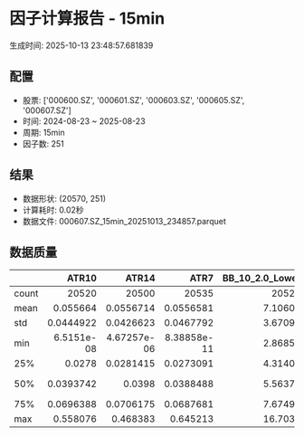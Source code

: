 # 因子计算报告 - 15min

生成时间: 2025-10-13 23:48:57.681839

## 配置

- 股票: ['000600.SZ', '000601.SZ', '000603.SZ', '000605.SZ', '000607.SZ']
- 时间: 2024-08-23 ~ 2025-08-23
- 周期: 15min
- 因子数: 251

## 结果

- 数据形状: (20570, 251)
- 计算耗时: 0.02秒
- 数据文件: 000607.SZ_15min_20251013_234857.parquet

## 数据质量

|       |          ATR10 |           ATR14 |            ATR7 |   BB_10_2.0_Lower |   BB_10_2.0_Middle |   BB_10_2.0_Upper |   BB_10_2.0_Width |   BB_15_2.0_Lower |   BB_15_2.0_Middle |   BB_15_2.0_Upper |   BB_15_2.0_Width |   BB_20_2.0_Lower |   BB_20_2.0_Middle |   BB_20_2.0_Upper |   BB_20_2.0_Width |     BOLB_20 |       CCI10 |       CCI14 |       CCI20 |       EMA12 |       EMA15 |       EMA20 |        EMA3 |        EMA5 |        EMA8 |     FIXLB10 |      FIXLB3 |      FIXLB5 |      FIXLB8 |      FMAX10 |      FMAX15 |      FMAX20 |       FMAX5 |     FMEAN10 |     FMEAN15 |     FMEAN20 |      FMEAN5 |      FMIN10 |      FMIN15 |      FMIN20 |       FMIN5 |      FSTD10 |      FSTD15 |      FSTD20 |       FSTD5 |     LEXLB10 |      LEXLB3 |      LEXLB5 |      LEXLB8 |        MA10 |        MA15 |        MA20 |         MA3 |         MA5 |         MA8 |           MACD |   MACD_12_26_9 |     MACD_6_13_4 |     MACD_8_17_5 |       MACD_HIST |    MACD_SIGNAL |    MEANLB10 |     MEANLB3 |     MEANLB5 |     MEANLB8 |        MSTD10 |        MSTD15 |         MSTD5 |      Momentum1 |     Momentum10 |     Momentum12 |     Momentum15 |     Momentum20 |      Momentum3 |      Momentum5 |      Momentum8 |               OBV |   OBV_SMA10 |   OBV_SMA15 |   OBV_SMA20 |    OBV_SMA5 |   Position10 |   Position12 |   Position15 |   Position20 |   Position25 |   Position30 |    Position5 |    Position8 |        RAND |      RANDNX |       RANDX |       RPROB |     RPROBCX |     RPROBNX |      RPROBX |         RSI |       RSI10 |       RSI14 |         RSI7 |        STCX |           STOCH |     STOCH_10_14 |     STOCH_14_20 |      STOCH_7_10 |         STX |   TA_ADXR_14 |   TA_ADX_14 |   TA_APO_fastperiod12_matype0_slowperiod26 |   TA_AROONOSC_14 |   TA_AROON_14_down |   TA_AROON_14_up |   TA_CCI_14 |   TA_CDL2CROWS |   TA_CDL3BLACKCROWS |   TA_CDL3INSIDE |   TA_CDL3LINESTRIKE |   TA_CDL3OUTSIDE |   TA_CDL3STARSINSOUTH |   TA_CDL3WHITESOLDIERS |   TA_CDLABANDONEDBABY |   TA_CDLADVANCEBLOCK |   TA_CDLBELTHOLD |   TA_CDLBREAKAWAY |   TA_CDLCLOSINGMARUBOZU |   TA_CDLCONCEALBABYSWALL |   TA_CDLCOUNTERATTACK |   TA_CDLDARKCLOUDCOVER |   TA_CDLDOJI |   TA_CDLDOJISTAR |   TA_CDLDRAGONFLYDOJI |   TA_CDLENGULFING |   TA_CDLEVENINGDOJISTAR |   TA_CDLEVENINGSTAR |   TA_CDLGAPSIDESIDEWHITE |   TA_CDLGRAVESTONEDOJI |   TA_CDLHAMMER |   TA_CDLHANGINGMAN |   TA_CDLHARAMI |   TA_CDLHARAMICROSS |   TA_CDLHIGHWAVE |   TA_CDLHIKKAKE |   TA_CDLHOMINGPIGEON |   TA_CDLIDENTICAL3CROWS |   TA_CDLINNECK |   TA_CDLINVERTEDHAMMER |   TA_CDLKICKING |   TA_CDLKICKINGBYLENGTH |   TA_CDLLADDERBOTTOM |   TA_CDLLONGLEGGEDDOJI |   TA_CDLLONGLINE |   TA_CDLMARUBOZU |   TA_CDLMATCHINGLOW |   TA_CDLMATHOLD |   TA_CDLMORNINGDOJISTAR |   TA_CDLMORNINGSTAR |   TA_CDLONNECK |   TA_CDLPIERCING |   TA_CDLRICKSHAWMAN |   TA_CDLRISEFALL3METHODS |   TA_CDLSEPARATINGLINES |   TA_CDLSHOOTINGSTAR |   TA_CDLSHORTLINE |   TA_CDLSPINNINGTOP |   TA_CDLSTALLEDPATTERN |   TA_CDLSTICKSANDWICH |   TA_CDLTAKURI |   TA_CDLTASUKIGAP |   TA_CDLTHRUSTING |   TA_CDLTRISTAR |   TA_CDLUNIQUE3RIVER |   TA_CDLUPSIDEGAP2CROWS |   TA_CDLXSIDEGAP3METHODS |   TA_DEMA_10 |   TA_DEMA_20 |   TA_DEMA_5 |    TA_DX_14 |   TA_EMA_10 |   TA_EMA_20 |   TA_EMA_30 |    TA_EMA_5 |   TA_EMA_60 |   TA_KAMA_10 |   TA_KAMA_20 |   TA_MFI_14 |   TA_MIDPRICE_10 |   TA_MIDPRICE_20 |   TA_MIDPRICE_5 |   TA_MOM_10 |   TA_ROCP_10 |   TA_ROCR100_10 |   TA_ROCR_10 |    TA_ROC_10 |   TA_RSI_14 |      TA_SAR |   TA_SMA_10 |   TA_SMA_20 |   TA_SMA_30 |    TA_SMA_5 |   TA_SMA_60 |   TA_STOCHF_D |   TA_STOCHF_K |   TA_STOCHRSI_fastd_period3_fastk_period5_timeperiod14_D |   TA_STOCHRSI_fastd_period3_fastk_period5_timeperiod14_K |   TA_STOCH_D |   TA_STOCH_K |    TA_T3_10 |    TA_T3_20 |     TA_T3_5 |   TA_TEMA_10 |   TA_TEMA_20 |   TA_TEMA_5 |   TA_TRIMA_10 |   TA_TRIMA_20 |   TA_TRIMA_5 |   TA_TRIX_14 |   TA_ULTOSC_timeperiod17_timeperiod214_timeperiod328 |   TA_WILLR_14 |   TA_WMA_10 |   TA_WMA_20 |    TA_WMA_5 |      TRENDLB10 |     TRENDLB3 |      TRENDLB5 |       TRENDLB8 |        Trend10 |       Trend12 |       Trend15 |       Trend20 |       Trend25 |        Trend5 |         Trend8 |      VWAP10 |      VWAP15 |      VWAP20 |      VWAP25 |      VWAP30 |   Volume_Momentum10 |   Volume_Momentum15 |   Volume_Momentum20 |   Volume_Momentum25 |   Volume_Momentum30 |   Volume_Ratio10 |   Volume_Ratio15 |   Volume_Ratio20 |   Volume_Ratio25 |   Volume_Ratio30 |    WILLR14 |    WILLR18 |    WILLR21 |     WILLR9 |
|:------|---------------:|----------------:|----------------:|------------------:|-------------------:|------------------:|------------------:|------------------:|-------------------:|------------------:|------------------:|------------------:|-------------------:|------------------:|------------------:|------------:|------------:|------------:|------------:|------------:|------------:|------------:|------------:|------------:|------------:|------------:|------------:|------------:|------------:|------------:|------------:|------------:|------------:|------------:|------------:|------------:|------------:|------------:|------------:|------------:|------------:|------------:|------------:|------------:|------------:|------------:|------------:|------------:|------------:|------------:|------------:|------------:|------------:|------------:|------------:|---------------:|---------------:|----------------:|----------------:|----------------:|---------------:|------------:|------------:|------------:|------------:|--------------:|--------------:|--------------:|---------------:|---------------:|---------------:|---------------:|---------------:|---------------:|---------------:|---------------:|------------------:|------------:|------------:|------------:|------------:|-------------:|-------------:|-------------:|-------------:|-------------:|-------------:|-------------:|-------------:|------------:|------------:|------------:|------------:|------------:|------------:|------------:|------------:|------------:|------------:|-------------:|------------:|----------------:|----------------:|----------------:|----------------:|------------:|-------------:|------------:|-------------------------------------------:|-----------------:|-------------------:|-----------------:|------------:|---------------:|--------------------:|----------------:|--------------------:|-----------------:|----------------------:|-----------------------:|----------------------:|---------------------:|-----------------:|------------------:|------------------------:|-------------------------:|----------------------:|-----------------------:|-------------:|-----------------:|----------------------:|------------------:|------------------------:|--------------------:|-------------------------:|-----------------------:|---------------:|-------------------:|---------------:|--------------------:|-----------------:|----------------:|---------------------:|------------------------:|---------------:|-----------------------:|----------------:|------------------------:|---------------------:|-----------------------:|-----------------:|-----------------:|--------------------:|----------------:|------------------------:|--------------------:|---------------:|-----------------:|--------------------:|-------------------------:|------------------------:|---------------------:|------------------:|--------------------:|-----------------------:|----------------------:|---------------:|------------------:|------------------:|----------------:|---------------------:|------------------------:|-------------------------:|-------------:|-------------:|------------:|------------:|------------:|------------:|------------:|------------:|------------:|-------------:|-------------:|------------:|-----------------:|-----------------:|----------------:|------------:|-------------:|----------------:|-------------:|-------------:|------------:|------------:|------------:|------------:|------------:|------------:|------------:|--------------:|--------------:|---------------------------------------------------------:|---------------------------------------------------------:|-------------:|-------------:|------------:|------------:|------------:|-------------:|-------------:|------------:|--------------:|--------------:|-------------:|-------------:|-----------------------------------------------------:|--------------:|------------:|------------:|------------:|---------------:|-------------:|--------------:|---------------:|---------------:|--------------:|--------------:|--------------:|--------------:|--------------:|---------------:|------------:|------------:|------------:|------------:|------------:|--------------------:|--------------------:|--------------------:|--------------------:|--------------------:|-----------------:|-----------------:|-----------------:|-----------------:|-----------------:|-----------:|-----------:|-----------:|-----------:|
| count | 20520          | 20500           | 20535           |       20525       |        20525       |       20525       |       20525       |       20500       |        20500       |       20500       |       20500       |       20475       |        20475       |       20475       |       20475       | 20570       | 20480       | 20440       | 20380       | 20570       | 20570       | 20570       | 20570       | 20570       | 20570       | 20570       | 20570       | 20570       | 20570       | 20525       | 20500       | 20475       | 20550       | 20570       | 20570       | 20570       | 20570       | 20570       | 20570       | 20570       | 20570       | 20570       | 20570       | 20570       | 20570       | 20570       | 20570       | 20570       | 20570       | 20525       | 20500       | 20475       | 20560       | 20550       | 20535       | 20405          | 20405          | 20495           | 20470           | 20405           | 20405          | 20570       | 20570       | 20570       | 20570       | 20525         | 20500         | 20550         | 20520          | 20520          | 20520          | 20520          | 20520          | 20520          | 20520          | 20520          |   20570           | 20525       | 20500       | 20475       | 20550       | 20525        | 20515        | 20500        | 20475        | 20450        | 20425        | 20550        | 20535        | 20570       | 20570       | 20570       | 20570       | 20570       | 20570       | 20570       | 20500       | 20520       | 20500       | 20535        | 20570       | 20485           | 20395           | 20315           | 20450           | 20570       |  20435       | 20435       |                                20515       |      20570       |        20570       |      20570       | 20440       |          20570 |       20570         |    20570        |       20570         |     20570        |            20555      |          20570         |        20570          |         20570        |     20570        |    20570          |            20570        |                    20570 |             20570     |          20570         |   20570      |     20570        |           20570       |       20570       |            20570        |         20570       |             20570        |            20570       |     20570      |        20570       |   20570        |        20570        |       20570      |    20570        |        20570         |            20570        |  20570         |           20570        |           20570 |                   20570 |        20570         |             20570      |      20570       |     20570        |         20570       |           20570 |            20570        |        20570        |   20570        |    20570         |          20570      |           20570          |             20570       |         20570        |       20570       |          20570      |           20570        |         20570         |    20570       |       20570       |      20570        |  20570          |        20570         |                   20570 |           20570          |  20570       |  20570       | 20570       | 20570       | 20570       | 20570       | 20570       | 20570       | 20570       |  20525       |  20475       | 20570       |      20570       |      20570       |     20570       | 20570       |  20570       |     20570       |  20570       | 20520        | 20500       | 20570       | 20525       | 20475       | 20425       | 20550       | 20275       |   20570       |   20570       |                                              20570       |                                              20570       |  20570       |  20570       | 20570       | 20570       | 20570       |  20570       |  20570       | 20570       |   20525       |   20475       |  20550       |  20570       |                                          20570       |    20505      | 20525       | 20475       | 20550       | 20525          | 20560        | 20550         | 20535          | 20525          | 20515         | 20500         | 20475         | 20450         | 20550         | 20535          | 20475       | 20475       | 20475       | 20475       | 20475       |      20520          |      20520          |      20520          |      20520          |      20520          |      20570       |      20570       |      20570       |      20570       |      20570       | 20505      | 20485      | 20470      | 20530      |
| mean  |     0.055664   |     0.0556714   |     0.0556581   |           7.10602 |            7.11545 |           7.12488 |           7.11545 |           7.10398 |            7.11594 |           7.12789 |           7.11594 |           7.10235 |            7.11642 |           7.13049 |           7.11642 |     7.1146  |     2.21687 |     3.25046 |     4.59356 |     7.11047 |     7.10935 |     7.10748 |     7.11385 |     7.11309 |     7.11197 |     7.1146  |     7.1146  |     7.1146  |     7.1146  |     7.11545 |     7.11594 |     7.11642 |     7.11497 |     7.1146  |     7.1146  |     7.1146  |     7.1146  |     7.1146  |     7.1146  |     7.1146  |     7.1146  |     7.1146  |     7.1146  |     7.1146  |     7.1146  |     7.1146  |     7.1146  |     7.1146  |     7.1146  |     7.11545 |     7.11594 |     7.11642 |     7.11478 |     7.11497 |     7.11525 |     0.00529375 |     0.00529375 |     0.00265259  |     0.00340432  |     8.11222e-06 |     0.00528563 |     7.1146  |     7.1146  |     7.1146  |     7.1146  |     0.0496951 |     0.0618656 |     0.0345918 |     0.00140701 |     0.00140701 |     0.00140701 |     0.00140701 |     0.00140701 |     0.00140701 |     0.00140701 |     0.00140701 |       1.09728e+06 |     7.11545 |     7.11594 |     7.11642 |     7.11497 |     0.476546 |     0.479255 |     0.482158 |     0.48312  |     0.484032 |     0.484688 |     0.472424 |     0.474146 |     7.1146  |     7.1146  |     7.1146  |     7.1146  |     7.1146  |     7.1146  |     7.1146  |    50.964   |    50.8981  |    50.964   |    50.7657   |     7.1146  |    48.1427      |    47.6406      |    48.1786      |    47.2949      |     7.1146  |     28.3793  |    28.3793  |                                    7.11564 |          7.1146  |            7.1146  |          7.1146  |     3.25046 |              0 |          -0.0194458 |       -0.043753 |           0.0097229 |        -0.646573 |               49.9676 |              0.0388916 |           -0.00486145 |            -0.364609 |        -0.359747 |       -0.00486145 |               -0.709772 |                        0 |                 0     |             -0.0291687 |      27.9242 |        -0.243072 |               3.08702 |          -4.87895 |               -0.223627 |            -0.26738 |                 0.160428 |                3.18425 |         1.8911 |           -1.75984 |       0.218765 |           -0.101118 |          10.7195 |        0.758386 |            0.0777832 |               -0.150705 |     -0.0875061 |               0.841031 |               0 |                       0 |            0.0097229 |                19.086  |         -1.44385 |        -0.700049 |             2.09528 |               0 |                0.175012 |            0.223627 |      -0.106952 |        0.0194458 |             11.2543 |              -0.00486145 |                -1.11813 |            -0.228488 |           7.15605 |             10.7924 |              -0.199319 |             0.0875061 |        3.06757 |           0       |         -0.116675 |      0.00486145 |            0.0340301 |                       0 |              -0.00486145 |      7.11122 |      7.10748 |     7.11309 |     7.1146  |     7.11122 |     7.10748 |     7.10378 |     7.11309 |     7.09284 |      7.11545 |      7.11642 |     7.1146  |          7.1146  |          7.1146  |         7.1146  |     7.1146  |      7.1146  |         7.1146  |      7.1146  |     0.140701 |    50.964   |     7.1146  |     7.11545 |     7.11642 |     7.11737 |     7.11497 |     7.12052 |       7.1146  |       7.1146  |                                                  7.1146  |                                                  7.1146  |      7.1146  |      7.1146  |     7.1146  |     7.1146  |     7.1146  |      7.11122 |      7.10748 |     7.11309 |       7.11545 |       7.11642 |      7.11497 |      7.1146  |                                              7.1146  |      -51.0299 |     7.11545 |     7.11642 |     7.11497 |     0.00538293 |    -0.020708 |    -0.0166818 |    -0.00366116 |     0.00538293 |     0.0149357 |     0.0267025 |     0.041798  |     0.0569193 |    -0.0166818 |    -0.00366116 |     7.04853 |     7.04853 |     7.04853 |     7.04853 |     7.04853 |          0.00140701 |          0.00140701 |          0.00140701 |          0.00140701 |          0.00140701 |          7.1146  |          7.1146  |          7.1146  |          7.1146  |          7.1146  |   -51.0299 |   -51.1608 |   -51.0978 |   -50.9784 |
| std   |     0.0444922  |     0.0426623   |     0.0467792   |           3.67095 |            3.67591 |           3.68091 |           3.67591 |           3.66908 |            3.67532 |           3.68161 |           3.67532 |           3.66746 |            3.67474 |           3.68207 |           3.67474 |     3.67715 |    93.4018  |    92.0181  |    92.8448  |     3.67415 |     3.67338 |     3.67209 |     3.6765  |     3.67595 |     3.67518 |     3.67715 |     3.67715 |     3.67715 |     3.67715 |     3.67591 |     3.67532 |     3.67474 |     3.67653 |     3.67715 |     3.67715 |     3.67715 |     3.67715 |     3.67715 |     3.67715 |     3.67715 |     3.67715 |     3.67715 |     3.67715 |     3.67715 |     3.67715 |     3.67715 |     3.67715 |     3.67715 |     3.67715 |     3.67591 |     3.67532 |     3.67474 |     3.6768  |     3.67653 |     3.67615 |     0.068734   |     0.068734   |     0.0471991   |     0.0532794   |     0.0189957   |     0.0653715  |     3.67715 |     3.67715 |     3.67715 |     3.67715 |     0.0661999 |     0.0759142 |     0.0531403 |     0.0229986  |     0.0229986  |     0.0229986  |     0.0229986  |     0.0229986  |     0.0229986  |     0.0229986  |     0.0229986  |       1.21717e+06 |     3.67591 |     3.67532 |     3.67474 |     3.67653 |     0.303194 |     0.301825 |     0.299738 |     0.298647 |     0.297489 |     0.297096 |     0.311486 |     0.305131 |     3.67715 |     3.67715 |     3.67715 |     3.67715 |     3.67715 |     3.67715 |     3.67715 |    13.3584  |    15.3842  |    13.3584  |    17.8502   |     3.67715 |    27.7389      |    19.4615      |    19.7401      |    19.3096      |     3.67715 |     12.2515  |    12.2515  |                                    3.67567 |          3.67715 |            3.67715 |          3.67715 |    92.0181  |              0 |           1.39438   |        6.42825  |           1.7079    |        11.7119   |               26.0724 |              1.97176   |            1.55911    |             6.02741  |        43.1046   |        0.697241   |               40.8177   |                        0 |                 5.028 |              1.70768   |      44.8637 |        13.5899   |              17.297   |          32.5547  |                4.72374  |             5.16408 |                 8.73514  |               17.5585  |        13.6214 |           13.149   |      31.1332   |           23.0528   |          35.5577 |       27.3696   |            2.78795   |                3.87924  |      2.95692   |               9.13235  |               0 |                       0 |            0.986024  |                39.2989 |         39.3238  |        28.5194   |            14.323   |               0 |                4.17988  |            4.72374  |       3.26868  |        1.39438   |             31.604  |               0.697241   |                11.6971  |             4.77469  |          44.1572  |             38.7365 |               4.46018  |             2.95692   |       17.2442  |           1.70793 |          3.41386  |      4.78016    |            1.84446   |                       0 |               2.70046    |      3.67466 |      3.67209 |     3.67595 |     3.67715 |     3.67466 |     3.67209 |     3.66948 |     3.67595 |     3.66172 |      3.67591 |      3.67474 |     3.67715 |          3.67715 |          3.67715 |         3.67715 |     3.67715 |      3.67715 |         3.67715 |      3.67715 |     2.29986  |    13.3584  |     3.67715 |     3.67591 |     3.67474 |     3.67357 |     3.67653 |     3.66989 |       3.67715 |       3.67715 |                                                  3.67715 |                                                  3.67715 |      3.67715 |      3.67715 |     3.67715 |     3.67715 |     3.67715 |      3.67466 |      3.67209 |     3.67595 |       3.67591 |       3.67474 |      3.67653 |      3.67715 |                                              3.67715 |       30.0718 |     3.67591 |     3.67474 |     3.67653 |     1.17996    |     0.829417 |     1.00433   |     1.1289     |     1.17996    |     1.21964   |     1.26615   |     1.29729   |     1.3175    |     1.00433   |     1.1289     |     3.68806 |     3.68806 |     3.68806 |     3.68806 |     3.68806 |          0.0229986  |          0.0229986  |          0.0229986  |          0.0229986  |          0.0229986  |          3.67715 |          3.67715 |          3.67715 |          3.67715 |          3.67715 |    30.0718 |    29.9081 |    29.8739 |    30.4586 |
| min   |     6.5151e-08 |     4.67257e-06 |     8.38858e-11 |           2.86856 |            2.871   |           2.87344 |           2.871   |           2.87282 |            2.87533 |           2.87785 |           2.87533 |           2.87974 |            2.8835  |           2.88726 |           2.8835  |     2.84    |  -590.336   |  -574.696   |  -570.565   |     2.87644 |     2.88048 |     2.8857  |     2.8594  |     2.86546 |     2.87055 |     2.84    |     2.84    |     2.84    |     2.84    |     2.871   |     2.87533 |     2.8835  |     2.87    |     2.84    |     2.84    |     2.84    |     2.84    |     2.84    |     2.84    |     2.84    |     2.84    |     2.84    |     2.84    |     2.84    |     2.84    |     2.84    |     2.84    |     2.84    |     2.84    |     2.871   |     2.87533 |     2.8835  |     2.86667 |     2.87    |     2.87125 |    -0.50228    |    -0.50228    |    -0.462186    |    -0.462773    |    -0.224151    |    -0.457809   |     2.84    |     2.84    |     2.84    |     2.84    |     0         |     0         |     0         |    -0.141864   |    -0.141864   |    -0.141864   |    -0.141864   |    -0.141864   |    -0.141864   |    -0.141864   |    -0.141864   | -815890           |     2.871   |     2.87533 |     2.8835  |     2.87    |     0        |     0        |     0        |     0        |     0        |     0        |     0        |     0        |     2.84    |     2.84    |     2.84    |     2.84    |     2.84    |     2.84    |     2.84    |     3.35298 |     1.43411 |     3.35298 |     0.336279 |     2.84    |    -1.97176e-13 |    -3.21457e-13 |    -5.71099e-14 |    -7.95808e-14 |     2.84    |      6.87757 |     6.87757 |                                    2.8725  |          2.84    |            2.84    |          2.84    |  -574.696   |              0 |        -100         |     -100        |        -100         |      -100        |                0      |              0         |         -100          |          -100        |      -100        |     -100          |             -100        |                        0 |              -100     |           -100         |       0      |      -100        |               0       |        -100       |             -100        |          -100       |              -100        |                0       |         0      |         -100       |    -100        |         -100        |        -100      |     -200        |            0         |             -100        |   -100         |               0        |               0 |                       0 |            0         |                 0      |       -100       |      -100        |             0       |               0 |                0        |            0        |    -100        |        0         |              0      |            -100          |              -100       |          -100        |        -100       |           -100      |            -100        |             0         |        0       |        -100       |       -100        |   -100          |            0         |                       0 |            -100          |      2.87353 |      2.8857  |     2.86546 |     2.84    |     2.87353 |     2.8857  |     2.89523 |     2.86546 |     2.91572 |      2.871   |      2.8835  |     2.84    |          2.84    |          2.84    |         2.84    |     2.84    |      2.84    |         2.84    |      2.84    |   -14.1864   |     3.35298 |     2.84    |     2.871   |     2.8835  |     2.9     |     2.87    |     2.91717 |       2.84    |       2.84    |                                                  2.84    |                                                  2.84    |      2.84    |      2.84    |     2.84    |     2.84    |     2.84    |      2.87353 |      2.8857  |     2.86546 |       2.871   |       2.8835  |      2.87    |      2.84    |                                              2.84    |     -100      |     2.871   |     2.8835  |     2.87    |    -2.84605    |    -1.1547   |    -1.78885   |    -2.47487    |    -2.84605    |    -3.17543   |    -3.61478   |    -4.06503   |    -4.51279   |    -1.78885   |    -2.47487    |     0       |     0       |     0       |     0       |     0       |         -0.141864   |         -0.141864   |         -0.141864   |         -0.141864   |         -0.141864   |          2.84    |          2.84    |          2.84    |          2.84    |          2.84    |  -100      |  -100      |  -100      |  -100      |
| 25%   |     0.0278     |     0.0281415   |     0.0273091   |           4.31405 |            4.319   |           4.32624 |           4.319   |           4.31453 |            4.32067 |           4.32805 |           4.32067 |           4.311   |            4.322   |           4.33168 |           4.322   |     4.32    |   -57.1888  |   -56.8338  |   -55.9674  |     4.31953 |     4.32219 |     4.32186 |     4.31894 |     4.31877 |     4.31864 |     4.32    |     4.32    |     4.32    |     4.32    |     4.319   |     4.32067 |     4.322   |     4.32    |     4.32    |     4.32    |     4.32    |     4.32    |     4.32    |     4.32    |     4.32    |     4.32    |     4.32    |     4.32    |     4.32    |     4.32    |     4.32    |     4.32    |     4.32    |     4.32    |     4.319   |     4.32067 |     4.322   |     4.32    |     4.32    |     4.31875 |    -0.01862    |    -0.01862    |    -0.0128124   |    -0.0146713   |    -0.00587502  |    -0.0174799  |     4.32    |     4.32    |     4.32    |     4.32    |     0.0166333 |     0.0214476 |     0.0114018 |    -0.00840336 |    -0.00840336 |    -0.00840336 |    -0.00840336 |    -0.00840336 |    -0.00840336 |    -0.00840336 |    -0.00840336 |  251905           |     4.319   |     4.32067 |     4.322   |     4.32    |     0.2      |     0.210526 |     0.21875  |     0.222222 |     0.222222 |     0.222222 |     0.2      |     0.2      |     4.32    |     4.32    |     4.32    |     4.32    |     4.32    |     4.32    |     4.32    |    42.251   |    40.733   |    42.251   |    38.4284   |     4.32    |    23.5772      |    33.0612      |    33.2758      |    32.8333      |     4.32    |     19.3839  |    19.3839  |                                    4.32    |          4.32    |            4.32    |          4.32    |   -56.8338  |              0 |           0         |        0        |           0         |         0        |               29.3875 |              0         |            0          |             0        |         0        |        0          |                0        |                        0 |                 0     |              0         |       0      |         0        |               0       |           0       |                0        |             0       |                 0        |                0       |         0      |            0       |       0        |            0        |           0      |        0        |            0         |                0        |      0         |               0        |               0 |                       0 |            0         |                 0      |          0       |         0        |             0       |               0 |                0        |            0        |       0        |        0         |              0      |               0          |                 0       |             0        |           0       |              0      |               0        |             0         |        0       |           0       |          0        |      0          |            0         |                       0 |               0          |      4.31909 |      4.32186 |     4.31877 |     4.32    |     4.31909 |     4.32186 |     4.31537 |     4.31877 |     4.30667 |      4.319   |      4.322   |     4.32    |          4.32    |          4.32    |         4.32    |     4.32    |      4.32    |         4.32    |      4.32    |    -0.840336 |    42.251   |     4.32    |     4.319   |     4.322   |     4.31867 |     4.32    |     4.30992 |       4.32    |       4.32    |                                                  4.32    |                                                  4.32    |      4.32    |      4.32    |     4.32    |     4.32    |     4.32    |      4.31909 |      4.32186 |     4.31877 |       4.319   |       4.322   |      4.32    |      4.32    |                                              4.32    |      -77.7778 |     4.319   |     4.322   |     4.32    |    -0.952448   |    -0.872871 |    -0.920357  |    -0.943242   |    -0.952448   |    -0.963143  |    -0.971058  |    -0.990093  |    -1.01092   |    -0.920357  |    -0.943242   |     4.29994 |     4.29994 |     4.29994 |     4.29994 |     4.29994 |         -0.00840336 |         -0.00840336 |         -0.00840336 |         -0.00840336 |         -0.00840336 |          4.32    |          4.32    |          4.32    |          4.32    |          4.32    |   -77.7778 |   -77.7778 |   -77.5211 |   -77.7778 |
| 50%   |     0.0393742  |     0.0398      |     0.0388488   |           5.56372 |            5.572   |           5.57892 |           5.572   |           5.56239 |            5.57133 |           5.5812  |           5.57133 |           5.56096 |            5.5705  |           5.58162 |           5.5705  |     5.57    |     0       |     0       |     2.04651 |     5.56829 |     5.56779 |     5.5661  |     5.57    |     5.5704  |     5.56875 |     5.57    |     5.57    |     5.57    |     5.57    |     5.572   |     5.57133 |     5.5705  |     5.572   |     5.57    |     5.57    |     5.57    |     5.57    |     5.57    |     5.57    |     5.57    |     5.57    |     5.57    |     5.57    |     5.57    |     5.57    |     5.57    |     5.57    |     5.57    |     5.57    |     5.572   |     5.57133 |     5.5705  |     5.57    |     5.572   |     5.5725  |     0.00146225 |     0.00146225 |     0.000439875 |     0.000878482 |    -4.46996e-05 |     0.00148076 |     5.57    |     5.57    |     5.57    |     5.57    |     0.0289828 |     0.036619  |     0.0192354 |     0          |     0          |     0          |     0          |     0          |     0          |     0          |     0          |  735383           |     5.572   |     5.57133 |     5.5705  |     5.572   |     0.48     |     0.481481 |     0.484375 |     0.478261 |     0.486486 |     0.483516 |     0.478261 |     0.470588 |     5.57    |     5.57    |     5.57    |     5.57    |     5.57    |     5.57    |     5.57    |    50.5143  |    50.5225  |    50.5143  |    50.4471   |     5.57    |    47.8626      |    47.3214      |    47.7002      |    47.1229      |     5.57    |     25.8043  |    25.8043  |                                    5.5725  |          5.57    |            5.57    |          5.57    |     0       |              0 |           0         |        0        |           0         |         0        |               49.5005 |              0         |            0          |             0        |         0        |        0          |                0        |                        0 |                 0     |              0         |       0      |         0        |               0       |           0       |                0        |             0       |                 0        |                0       |         0      |            0       |       0        |            0        |           0      |        0        |            0         |                0        |      0         |               0        |               0 |                       0 |            0         |                 0      |          0       |         0        |             0       |               0 |                0        |            0        |       0        |        0         |              0      |               0          |                 0       |             0        |           0       |              0      |               0        |             0         |        0       |           0       |          0        |      0          |            0         |                       0 |               0          |      5.5681  |      5.5661  |     5.5704  |     5.57    |     5.5681  |     5.5661  |     5.56155 |     5.5704  |     5.54931 |      5.572   |      5.5705  |     5.57    |          5.57    |          5.57    |         5.57    |     5.57    |      5.57    |         5.57    |      5.57    |     0        |    50.5143  |     5.57    |     5.572   |     5.5705  |     5.56933 |     5.572   |     5.5735  |       5.57    |       5.57    |                                                  5.57    |                                                  5.57    |      5.57    |      5.57    |     5.57    |     5.57    |     5.57    |      5.5681  |      5.5661  |     5.5704  |       5.572   |       5.5705  |      5.572   |      5.57    |                                              5.57    |      -50      |     5.572   |     5.5705  |     5.572   |     0          |     0        |     0         |     0          |     0          |     0         |     0         |     0.0415282 |     0.0537112 |     0         |     0          |     5.56161 |     5.56161 |     5.56161 |     5.56161 |     5.56161 |          0          |          0          |          0          |          0          |          0          |          5.57    |          5.57    |          5.57    |          5.57    |          5.57    |   -50      |   -50      |   -50      |   -50      |
| 75%   |     0.0696388  |     0.0706175   |     0.0687681   |           7.67492 |            7.688   |           7.69789 |           7.688   |           7.67213 |            7.68867 |           7.7039  |           7.68867 |           7.6762  |            7.69125 |           7.70649 |           7.69125 |     7.68    |    58.3082  |    60.6344  |    62.1864  |     7.6816  |     7.68237 |     7.68336 |     7.68306 |     7.68224 |     7.6789  |     7.68    |     7.68    |     7.68    |     7.68    |     7.688   |     7.68867 |     7.69125 |     7.684   |     7.68    |     7.68    |     7.68    |     7.68    |     7.68    |     7.68    |     7.68    |     7.68    |     7.68    |     7.68    |     7.68    |     7.68    |     7.68    |     7.68    |     7.68    |     7.68    |     7.688   |     7.68867 |     7.69125 |     7.68667 |     7.684   |     7.68688 |     0.021854   |     0.021854   |     0.0148703   |     0.0171445   |     0.00612622  |     0.0208887  |     7.68    |     7.68    |     7.68    |     7.68    |     0.0551866 |     0.0700272 |     0.0371484 |     0.0093985  |     0.0093985  |     0.0093985  |     0.0093985  |     0.0093985  |     0.0093985  |     0.0093985  |     0.0093985  |       1.53339e+06 |     7.688   |     7.68867 |     7.69125 |     7.684   |     0.733333 |     0.733333 |     0.733333 |     0.733333 |     0.733333 |     0.735294 |     0.744037 |     0.736842 |     7.68    |     7.68    |     7.68    |     7.68    |     7.68    |     7.68    |     7.68    |    59.1615  |    60.592   |    59.1615  |    62.3213   |     7.68    |    71.7284      |    62.0308      |    62.6484      |    61.5029      |     7.68    |     34.8908  |    34.8908  |                                    7.68667 |          7.68    |            7.68    |          7.68    |    60.6344  |              0 |           0         |        0        |           0         |         0        |               70.5879 |              0         |            0          |             0        |         0        |        0          |                0        |                        0 |                 0     |              0         |     100      |         0        |               0       |           0       |                0        |             0       |                 0        |                0       |         0      |            0       |       0        |            0        |           0      |        0        |            0         |                0        |      0         |               0        |               0 |                       0 |            0         |                 0      |          0       |         0        |             0       |               0 |                0        |            0        |       0        |        0         |              0      |               0          |                 0       |             0        |           0       |              0      |               0        |             0         |        0       |           0       |          0        |      0          |            0         |                       0 |               0          |      7.68008 |      7.68336 |     7.68224 |     7.68    |     7.68008 |     7.68336 |     7.68054 |     7.68224 |     7.66554 |      7.688   |      7.69125 |     7.68    |          7.68    |          7.68    |         7.68    |     7.68    |      7.68    |         7.68    |      7.68    |     0.93985  |    59.1615  |     7.68    |     7.688   |     7.69125 |     7.69067 |     7.684   |     7.68842 |       7.68    |       7.68    |                                                  7.68    |                                                  7.68    |      7.68    |      7.68    |     7.68    |     7.68    |     7.68    |      7.68008 |      7.68336 |     7.68224 |       7.688   |       7.69125 |      7.684   |      7.68    |                                              7.68    |      -25      |     7.688   |     7.69125 |     7.684   |     0.933502   |     0.80064  |     0.861428  |     0.910162   |     0.933502   |     0.96585   |     0.99532   |     1.03973   |     1.08016   |     0.861428  |     0.910162   |     7.64259 |     7.64259 |     7.64259 |     7.64259 |     7.64259 |          0.0093985  |          0.0093985  |          0.0093985  |          0.0093985  |          0.0093985  |          7.68    |          7.68    |          7.68    |          7.68    |          7.68    |   -25      |   -25.5814 |   -25.5443 |   -25      |
| max   |     0.558076   |     0.468383    |     0.645213    |          16.7033  |           16.721   |          16.7387  |          16.721   |          16.6275  |           16.654   |          16.6805  |          16.654   |          16.566   |           16.5975  |          16.629   |          16.5975  |    16.88    |   666.663   |   933.326   |  1333.32    |    16.6675  |    16.6407  |    16.595   |    16.769   |    16.7352  |    16.7     |    16.88    |    16.88    |    16.88    |    16.88    |    16.721   |    16.654   |    16.5975  |    16.778   |    16.88    |    16.88    |    16.88    |    16.88    |    16.88    |    16.88    |    16.88    |    16.88    |    16.88    |    16.88    |    16.88    |    16.88    |    16.88    |    16.88    |    16.88    |    16.88    |    16.721   |    16.654   |    16.5975  |    16.81    |    16.778   |    16.745   |     0.611277   |     0.611277   |     0.538872    |     0.537689    |     0.188409    |     0.540504   |    16.88    |    16.88    |    16.88    |    16.88    |     1.04545   |     1.02579   |     1.01451   |     0.210811   |     0.210811   |     0.210811   |     0.210811   |     0.210811   |     0.210811   |     0.210811   |     0.210811   |       6.56292e+06 |    16.721   |    16.654   |    16.5975  |    16.778   |     1        |     1        |     1        |     1        |     1        |     1        |     1        |     1        |    16.88    |    16.88    |    16.88    |    16.88    |    16.88    |    16.88    |    16.88    |    99.9998  |   100       |    99.9998  |   100        |    16.88    |   100           |   100           |   100           |   100           |    16.88    |     88.0708  |    88.0708  |                                   16.7033  |         16.88    |           16.88    |         16.88    |   933.326   |              0 |           0         |      100        |         100         |       100        |              100      |            100         |          100          |             0        |       100        |        0          |              100        |                        0 |               100     |              0         |     100      |       100        |             100       |         100       |                0        |             0       |               100        |              100       |       100      |            0       |     100        |          100        |         100      |      200        |          100         |                0        |      0         |             100        |               0 |                       0 |          100         |               100      |        100       |       100        |           100       |               0 |              100        |          100        |       0        |      100         |            100      |               0          |               100       |             0        |         100       |            100      |               0        |           100         |      100       |         100       |          0        |    100          |          100         |                       0 |             100          |     16.6839  |     16.595   |    16.7352  |    16.88    |    16.6839  |    16.595   |    16.5087  |    16.7352  |    16.3564  |     16.721   |     16.5975  |    16.88    |         16.88    |         16.88    |        16.88    |    16.88    |     16.88    |        16.88    |     16.88    |    21.0811   |    99.9998  |    16.88    |    16.721   |    16.5975  |    16.5263  |    16.778   |    16.4333  |      16.88    |      16.88    |                                                 16.88    |                                                 16.88    |     16.88    |     16.88    |    16.88    |    16.88    |    16.88    |     16.6839  |     16.595   |    16.7352  |      16.721   |      16.5975  |     16.778   |     16.88    |                                             16.88    |        0      |    16.721   |    16.5975  |    16.778   |     2.84605    |     1.1547   |     1.78885   |     2.47487    |     2.84605    |     3.17543   |     3.61478   |     4.24853   |     4.8       |     1.78885   |     2.47487    |    16.6529  |    16.6529  |    16.6529  |    16.6529  |    16.6529  |          0.210811   |          0.210811   |          0.210811   |          0.210811   |          0.210811   |         16.88    |         16.88    |         16.88    |         16.88    |         16.88    |     0      |     0      |     0      |     0      |
